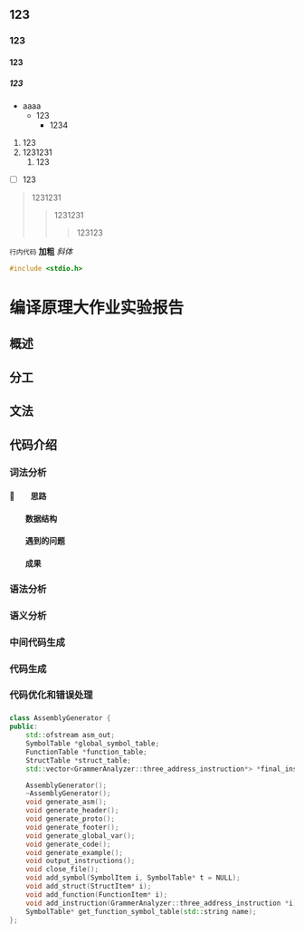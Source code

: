 ## 123
### 123
#### 123
##### 123
- aaaa
  - 123
    - 1234	
1. 123
2. 1231231
   1. 123
- [ ] 123

> 1231231
>> 1231231
>>> 123123

`行内代码`
**加粗**
*斜体*


```c++
#include <stdio.h>
```

# 编译原理大作业实验报告
## 概述
## 分工
## 文法
## 代码介绍
### 词法分析
#### &emsp;&emsp;思路
#### &emsp;&emsp;数据结构
#### &emsp;&emsp;遇到的问题
#### &emsp;&emsp;成果 
### 语法分析
### 语义分析
### 中间代码生成
### 代码生成
### 代码优化和错误处理
### 


```c++
class AssemblyGenerator {
public:
    std::ofstream asm_out;
    SymbolTable *global_symbol_table;
    FunctionTable *function_table;
    StructTable *struct_table;
    std::vector<GrammerAnalyzer::three_address_instruction*> *final_instruction;

    AssemblyGenerator();
    ~AssemblyGenerator();
    void generate_asm();
    void generate_header();
    void generate_proto();
    void generate_footer();
    void generate_global_var();
    void generate_code();
    void generate_example();
    void output_instructions();
    void close_file();
    void add_symbol(SymbolItem i, SymbolTable* t = NULL);
    void add_struct(StructItem* i);
    void add_function(FunctionItem* i);
    void add_instruction(GrammerAnalyzer::three_address_instruction *i);
    SymbolTable* get_function_symbol_table(std::string name);
};
```